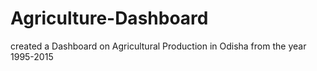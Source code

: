 # Agriculture-Dashboard
created a Dashboard on Agricultural Production in Odisha from the year 1995-2015
